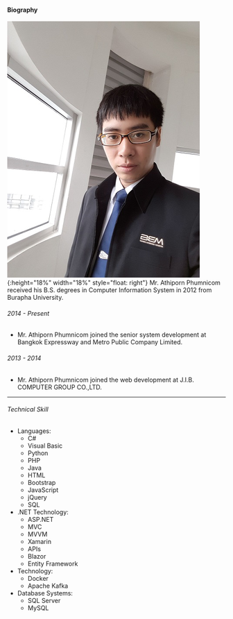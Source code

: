 #### Biography
![profile picture](/214737.jpg "Athiporn Phumnicom"){:height="18%" width="18%" style="float: right"} 
Mr. Athiporn Phumnicom received his B.S. degrees in Computer Information System in 2012 from Burapha University.

###### *2014 - Present*
- Mr. Athiporn Phumnicom joined the senior system development at Bangkok Expressway and Metro Public Company Limited.

###### *2013 - 2014*
- Mr. Athiporn Phumnicom joined the web development at J.I.B. COMPUTER GROUP CO.,LTD.

---
###### *Technical Skill*
- Languages:
  - C#
  - Visual Basic  
  - Python
  - PHP
  - Java
  - HTML
  - Bootstrap
  - JavaScript
  - jQuery
  - SQL
- .NET Technology:
  - ASP.NET
  - MVC
  - MVVM
  - Xamarin
  - APIs
  - Blazor
  - Entity Framework
- Technology:
  - Docker
  - Apache Kafka
- Database Systems:
  - SQL Server
  - MySQL
